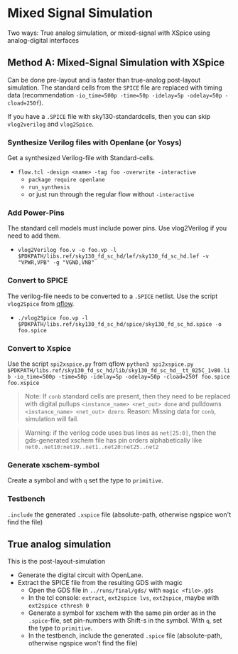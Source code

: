 # Mixed Signal Simulation
Two ways: True analog simulation, or mixed-signal with XSpice using analog-digital interfaces
## Method A: Mixed-Signal Simulation with XSpice
Can be done pre-layout and is faster than true-analog post-layout simulation. The standard cells from the `SPICE` file are replaced with timing data (recommendation `-io_time=500p -time=50p -idelay=5p -odelay=50p -cload=250f`).  

If you have a `.SPICE` file with sky130-standardcells, then you can skip `vlog2verilog` and `vlog2Spice`. 

### Synthesize Verilog files with Openlane (or Yosys) 
Get a synthesized Verilog-file with Standard-cells.
* `flow.tcl -design <name> -tag foo -overwrite -interactive`
  * `package require openlane`
  * `run_synthesis`
  * or just run through the regular flow without `-interactive`
### Add Power-Pins 
The standard cell models must include power pins. Use vlog2Verilog if you need to add them. 
* `vlog2Verilog foo.v -o foo.vp -l $PDKPATH/libs.ref/sky130_fd_sc_hd/lef/sky130_fd_sc_hd.lef -v "VPWR,VPB" -g "VGND,VNB"`  
### Convert to SPICE
The verilog-file needs to be converted to a `.SPICE` netlist. Use the script `vlog2Spice` from [qflow](https://github.com/RTimothyEdwards/qflow).  
* `./vlog2Spice foo.vp -l $PDKPATH/libs.ref/sky130_fd_sc_hd/spice/sky130_fd_sc_hd.spice -o foo.spice`
### Convert to Xspice 
Use the script `spi2xspice.py` from qflow `python3 spi2xspice.py $PDKPATH/libs.ref/sky130_fd_sc_hd/lib/sky130_fd_sc_hd__tt_025C_1v80.lib -io_time=500p -time=50p -idelay=5p -odelay=50p -cload=250f foo.spice foo.xspice`

> Note: If `conb` standard cells are present, then they need to be replaced with digital pullups `<instance_name> <net_out> done` and pulldowns `<instance_name> <net_out> dzero`. Reason: Missing data for `conb`, simulation will fail.

> Warning: if the verilog code uses bus lines as `net[25:0]`, then the gds-generated xschem file has pin orders alphabetically like `net0..net10:net19..net1..net20:net25..net2`

### Generate xschem-symbol 
Create a symbol and with `q` set the type to `primitive`.

### Testbench
`.include` the generated `.xspice` file (absolute-path, otherwise ngspice won't find the file)

## True analog simulation
This is the post-layout-simulation
* Generate the digital circuit with OpenLane.
* Extract the SPICE file from the resulting GDS with magic
  * Open the GDS file in `../runs/final/gds/` with `magic <file>.gds`
  * In the tcl console: `extract`, `ext2spice lvs`, `ext2spice`, maybe with `ext2spice cthresh 0`
  * Generate a symbol for xschem with the same pin order as in the `.spice`-file, set pin-numbers with Shift-s in the symbol. With `q`, set the type to `primitive`.
  * In the testbench, include the generated `.spice` file (absolute-path, otherwise ngspice won't find the file)
